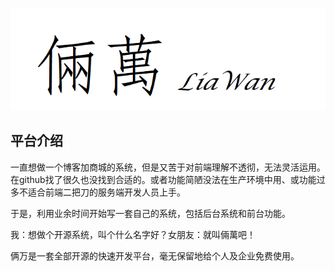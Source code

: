 ![logo](img/logo.png)

## 平台介绍

一直想做一个博客加商城的系统，但是又苦于对前端理解不透彻，无法灵活运用。在github找了很久也没找到合适的。或者功能简陋没法在生产环境中用、或功能过多不适合前端二把刀的服务端开发人员上手。

于是，利用业余时间开始写一套自己的系统，包括后台系统和前台功能。

我：想做个开源系统，叫个什么名字好？女朋友：就叫倆萬吧！

俩万是一套全部开源的快速开发平台，毫无保留地给个人及企业免费使用。
    
## 

